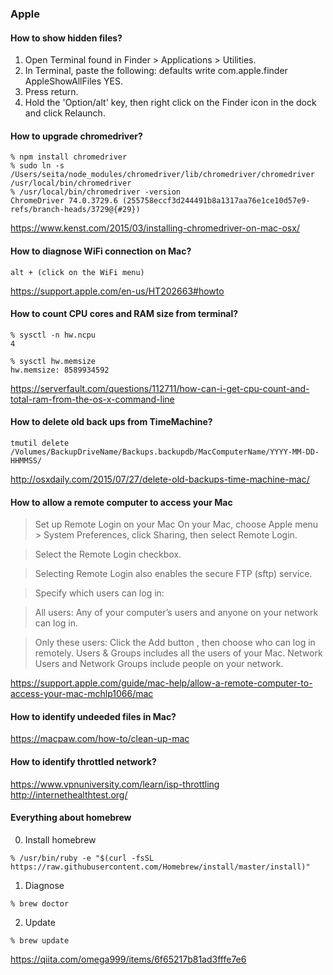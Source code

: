### Apple

#### How to show hidden files?

1. Open Terminal found in Finder > Applications > Utilities.
2. In Terminal, paste the following: defaults write com.apple.finder AppleShowAllFiles YES.
3. Press return.
4. Hold the 'Option/alt' key, then right click on the Finder icon in the dock and click Relaunch.

#### How to upgrade chromedriver?

```
% npm install chromedriver
% sudo ln -s /Users/seita/node_modules/chromedriver/lib/chromedriver/chromedriver /usr/local/bin/chromedriver
% /usr/local/bin/chromedriver -version
ChromeDriver 74.0.3729.6 (255758eccf3d244491b8a1317aa76e1ce10d57e9-refs/branch-heads/3729@{#29})
```
https://www.kenst.com/2015/03/installing-chromedriver-on-mac-osx/

#### How to diagnose WiFi connection on Mac?

`alt + (click on the WiFi menu)`

https://support.apple.com/en-us/HT202663#howto


#### How to count CPU cores and RAM size from terminal?

```
% sysctl -n hw.ncpu
4

% sysctl hw.memsize
hw.memsize: 8589934592

```

https://serverfault.com/questions/112711/how-can-i-get-cpu-count-and-total-ram-from-the-os-x-command-line


#### How to delete old back ups from TimeMachine?

```
tmutil delete /Volumes/BackupDriveName/Backups.backupdb/MacComputerName/YYYY-MM-DD-HHMMSS/
```
http://osxdaily.com/2015/07/27/delete-old-backups-time-machine-mac/

#### How to allow a remote computer to access your Mac

>Set up Remote Login on your Mac
>On your Mac, choose Apple menu  > System Preferences, click Sharing, then select Remote Login.

>Select the Remote Login checkbox.

>Selecting Remote Login also enables the secure FTP (sftp) service.

>Specify which users can log in:

>All users: Any of your computer’s users and anyone on your network can log in.

>Only these users: Click the Add button , then choose who can log in remotely. Users & Groups includes all the users of your Mac. Network Users and Network Groups include people on your network.

https://support.apple.com/guide/mac-help/allow-a-remote-computer-to-access-your-mac-mchlp1066/mac


#### How to identify undeeded files in Mac?

https://macpaw.com/how-to/clean-up-mac

#### How to identify throttled network?

https://www.vpnuniversity.com/learn/isp-throttling
http://internethealthtest.org/


#### Everything about homebrew

0. Install homebrew

```
% /usr/bin/ruby -e "$(curl -fsSL https://raw.githubusercontent.com/Homebrew/install/master/install)"
```

1. Diagnose

```
% brew doctor
```

2. Update

```
% brew update
```


https://qiita.com/omega999/items/6f65217b81ad3fffe7e6
